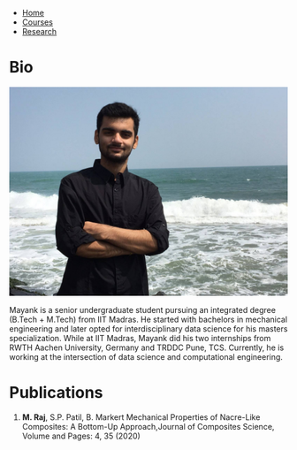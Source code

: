 <html>
<head>
<link rel="stylesheet" href="style.css">
</head>
<body>
<ul>
  <li><a href="#home" class="active">Home</a></li>
  <li><a href="courses.html">Courses</a></li>
  <li><a href="#Research">Research</a></li>
</ul>
<p><h1>Bio</h1></p>
<img src = "DP1.jpg">
<p>Mayank is a senior undergraduate student pursuing an integrated degree (B.Tech + M.Tech) from IIT Madras. He started with bachelors in mechanical engineering and later opted for interdisciplinary data science for his masters specialization. While at IIT Madras, Mayank did his two internships from RWTH Aachen University, Germany and TRDDC Pune, TCS. Currently, he is working at the intersection of data science and computational engineering.
</p>
<p><h1>Publications</h1></p>
<ol>
	<li> <b>M. Raj</b>, S.P. Patil, B. Markert Mechanical Properties of Nacre-Like Composites: A Bottom-Up Approach,Journal of Composites Science, Volume and Pages: 4, 35 (2020)</a> </li>
</ol>
</body>
</html>

